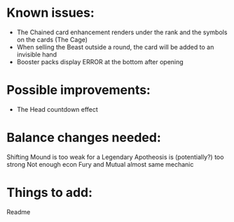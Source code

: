 # Known issues:
- The Chained card enhancement renders under the rank and the symbols on the cards (The Cage)
- When selling the Beast outside a round, the card will be added to an invisible hand
- Booster packs display ERROR at the bottom after opening

# Possible improvements:
- The Head countdown effect

# Balance changes needed:
Shifting Mound is too weak for a Legendary
Apotheosis is (potentially?) too strong
Not enough econ
Fury and Mutual almost same mechanic

# Things to add:
Readme